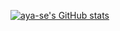 [![aya-se's GitHub stats](https://github-readme-stats.vercel.app/api?username=aya-se)](https://github.com/anuraghazra/github-readme-stats)

